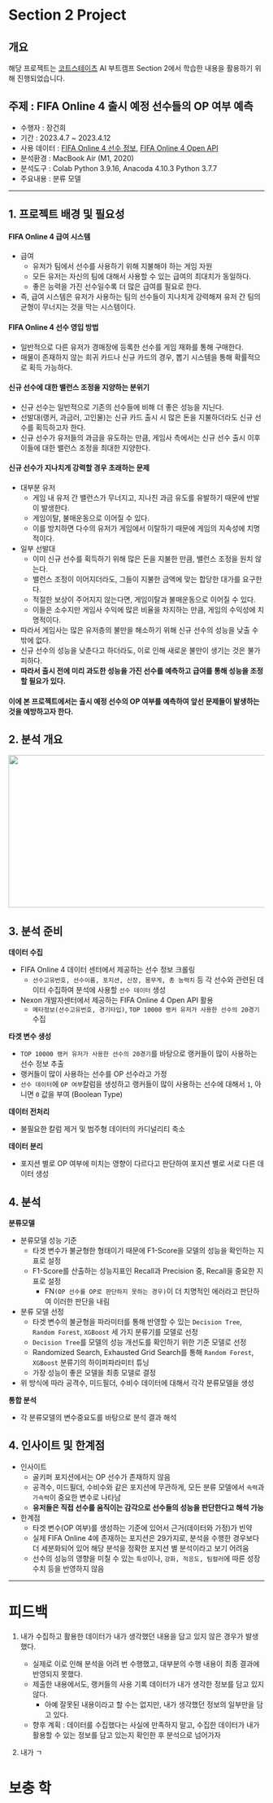 # Section 2 Project

## 개요
해당 프로젝트는 [코트스테이츠](https://github.com/codestates) AI 부트캠프 Section 2에서 학습한 내용을 활용하기 위해 진행되었습니다.

## 주제 : FIFA Online 4 출시 예정 선수들의 OP 여부 예측
* 수행자 : 장건희
* 기간 : 2023.4.7 ~ 2023.4.12
* 사용 데이터 : [FIFA Online 4 선수 정보](https://fifaonline4.nexon.com/datacenter), [FIFA Online 4 Open API](https://developers.nexon.com/fifaonline4)
* 분석환경 : MacBook Air (M1, 2020)
* 분석도구 : Colab Python 3.9.16, Anacoda 4.10.3 Python 3.7.7
* 주요내용 : 분류 모델
* * *

## 1. 프로젝트 배경 및 필요성

#### FIFA Online 4 급여 시스템
- 급여
  - 유저가 팀에서 선수를 사용하기 위해 지불해야 하는 게임 자원
  - 모든 유저는 자신의 팀에 대해서 사용할 수 있는 급여의 최대치가 동일하다.
  - 좋은 능력을 가진 선수일수록 더 많은 급여를 필요로 한다.
- 즉, 급여 시스템은 유저가 사용하는 팀의 선수들이 지나치게 강력해져 유저 간 팀의 균형이 무너지는 것을 막는 시스템이다.

#### FIFA Online 4 선수 영입 방법
- 일반적으로 다른 유저가 경매장에 등록한 선수를 게임 재화를 통해 구매한다.
- 매물이 존재하지 않는 희귀 카드나 신규 카드의 경우, 뽑기 시스템을 통해 확률적으로 획득 가능하다.

#### 신규 선수에 대한 밸런스 조정을 지양하는 분위기
- 신규 선수는 일반적으로 기존의 선수들에 비해 더 좋은 성능을 지닌다.
- 선발대(랭커, 과금러, 고인물)는 신규 카드 출시 시 많은 돈을 지불하더라도 신규 선수를 획득하고자 한다.
- 신규 선수가 유저들의 과금을 유도하는 만큼, 게임사 측에서는 신규 선수 출시 이후 이들에 대한 밸런스 조정을 최대한 지양한다.

#### 신규 선수가 지나치게 강력할 경우 초래하는 문제
- 대부분 유저
  - 게임 내 유저 간 밸런스가 무너지고, 지나친 과금 유도를 유발하기 때문에 반발이 발생한다.
  - 게임이탈, 불매운동으로 이어질 수 있다.
  - 이를 방치하면 다수의 유저가 게임에서 이탈하기 때문에 게임의 지속성에 치명적이다.
- 일부 선발대
  - 이미 신규 선수를 획득하기 위해 많은 돈을 지불한 만큼, 밸런스 조정을 원치 않는다.
  - 밸런스 조정이 이어지더라도, 그들이 지불한 금액에 맞는 합당한 대가를 요구한다.
  - 적절한 보상이 주어지지 않는다면, 게임이탈과 불매운동으로 이어질 수 있다.
  - 이들은 소수지만 게임사 수익에 많은 비율을 차지하는 만큼, 게임의 수익성에 치명적이다.
- 따라서 게임사는 많은 유저층의 불만을 해소하기 위해 신규 선수의 성능을 낮출 수 밖에 없다.
- 신규 선수의 성능을 낮춘다고 하더라도, 이로 인해 새로운 불만이 생기는 것은 불가피하다.
- **따라서 출시 전에 미리 과도한 성능을 가진 선수를 예측하고 급여를 통해 성능을 조정할 필요가 있다.**

#### 이에 본 프로젝트에서는 출시 예정 선수의 OP 여부를 예측하여 앞선 문제들이 발생하는 것을 예방하고자 한다.

## 2. 분석 개요
<p align="center"><img src = https://i.imgur.com/0PrS47v.png width="1000" height="300"/> </br>


## 3. 분석 준비
**데이터 수집**
- FIFA Online 4 데이터 센터에서 제공하는 선수 정보 크롤링
  - `선수고유번호, 선수이름, 포지션, 신장, 몸무게, 총 능력치` 등 각 선수와 관련된 데이터 수집하여 분석에 사용할 `선수 데이터` 생성
- Nexon 개발자센터에서 제공하는 FIFA Online 4 Open API 활용
  - `메타정보(선수고유번호, 경기타입)`, `TOP 10000 랭커 유저가 사용한 선수의 20경기` 수집

**타겟 변수 생성**
- `TOP 10000 랭커 유저가 사용한 선수의 20경기`를 바탕으로 랭커들이 많이 사용하는 선수 정보 추출
- 랭커들이 많이 사용하는 선수를 OP 선수라고 가정
- `선수 데이터`에 `OP 여부`칼럼을 생성하고 랭커들이 많이 사용하는 선수에 대해서 `1`, 아니면 `0` 값을 부여 (Boolean Type)

**데이터 전처리**
- 불필요한 칼럼 제거 및 범주형 데이터의 카디널리티 축소

**데이터 분리**
- 포지션 별로 OP 여부에 미치는 영향이 다르다고 판단하여 포지션 별로 서로 다른 데이터 생성

## 4. 분석
**분류모델**
- 분류모델 성능 기준
  - 타겟 변수가 불균형한 형태이기 때문에 F1-Score을 모델의 성능을 확인하는 지표로 설정
  - F1-Score를 산출하는 성능지표인 Recall과 Precision 중, Recall을 중요한 지표로 설정
    - FN`(OP 선수를 OP로 판단하지 못하는 경우)`이 더 치명적인 에러라고 판단하여 이러한 판단을 내림
- 분류 모델 선정
  - 타겟 변수의 불균형을 파라미터를 통해 반영할 수 있는 `Decision Tree`, `Random Forest`, `XGBoost` 세 가지 분류기를 모델로 선정
  - `Decision Tree`를 모델의 성능 개선도를 확인하기 위한 기준 모델로 선정
  -  Randomized Search, Exhausted Grid Search를 통해 `Random Forest`, `XGBoost` 분류기의 하이퍼파라미터 튜닝
  -  가장 성능이 좋은 모델을 최종 모델로 결정
- 위 방식에 따라 공격수, 미드필더, 수비수 데이터에 대해서 각각 분류모델을 생성
  
**통합 분석**
- 각 분류모델의 변수중요도를 바탕으로 분석 결과 해석

## 4. 인사이트 및 한계점
- 인사이트
  - 골키퍼 포지션에서는 OP 선수가 존재하지 않음
  - 공격수, 미드필더, 수비수와 같은 포지션에 무관하게, 모든 분류 모델에서 `속력`과 `가속력`이 중요한 변수로 나타남
  - **유저들은 직접 선수를 움직이는 감각으로 선수들의 성능을 판단한다고 해석 가능**
- 한계점
  - 타겟 변수(OP 여부)를 생성하는 기준에 있어서 근거(데이터와 가정)가 빈약
  - 실제 FIFA Online 4에 존재하는 포지션은 29가지로, 분석을 수행한 경우보다 더 세분화되어 있어 해당 분석을 정확한 포지션 별 분석이라고 보기 어려움
  - 선수의 성능의 영향을 미칠 수 있는 `특성`이나, `강화, 적응도, 팀컬러`에 따른 성장 수치 등을 반영하지 않음

* * *
# 피드백
1. 내가 수집하고 활용한 데이터가 내가 생각했던 내용을 담고 있지 않은 경우가 발생했다.
    - 실제로 이로 인해 분석을 어려 번 수행했고, 대부분의 수행 내용이 최종 결과에 반영되지 못했다.
    - 제출한 내용에서도, 랭커들의 사용 기록 데이터가 내가 생각한 정보를 담고 있지 않다.
      - 아예 잘못된 내용이라고 할 수는 없지만, 내가 생각했던 정보의 일부만을 담고 있다.
    - 향후 계획 : 데이터를 수집했다는 사실에 만족하지 말고, 수집한 데이터가 내가 활용할 수 있는 정보를 담고 있는지 확인한 후 분석으로 넘어가자
  
2. 내가  ㄱ

# 보충 학
